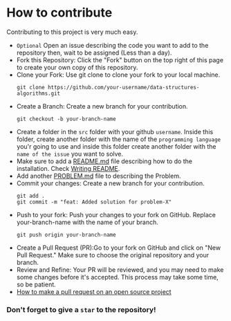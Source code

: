 # How to contribute

Contributing to this project is very much easy.

- `Optional` Open an issue describing the code you want to add to the repository then, wait to be assigned (Less than a day).
- Fork this Repository: Click the "Fork" button on the top right of this page to create your own copy of this repository.
- Clone your Fork: Use git clone to clone your fork to your local machine.
  ```
  git clone https://github.com/your-username/data-structures-algorithms.git
  ```
- Create a Branch: Create a new branch for your contribution.
  ```
  git checkout -b your-branch-name
  ```
- Create a folder in the `src` folder with your github `username`. Inside this folder, create another folder with the name of the `programming language` you'r going to use and inside this folder create another folder with the `name of the issue` you want to solve.
- Make sure to add a [README.md](/src/sranuluge/python/find-duplicates/README.md) file describing how to do the installation. Check [Writing README](https://docs.github.com/en/get-started/writing-on-github/getting-started-with-writing-and-formatting-on-github/basic-writing-and-formatting-syntax).
- Add another [PROBLEM.md](/src/sranuluge/python/find-duplicates/PROBLEM.md) file to describing the Problem.
- Commit your changes: Create a new branch for your contribution.
  ```
  git add .
  git commit -m "feat: Added solution for problem-X"
  ```
- Push to your fork: Push your changes to your fork on GitHub. Replace your-branch-name with the name of your branch.
  ```
  git push origin your-branch-name
  ```
- Create a Pull Request (PR):Go to your fork on GitHub and click on "New Pull Request." Make sure to choose the original repository and your branch.
- Review and Refine: Your PR will be reviewed, and you may need to make some changes before it's accepted. This process may take some time, so be patient.
- [How to make a pull request on an open source project](https://www.youtube.com/watch?v=8A4TsoXJOs8)

### Don't forget to give a `star` to the repository!
